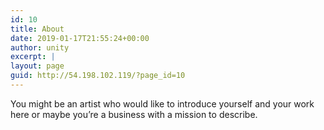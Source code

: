 ```yaml
---
id: 10
title: About
date: 2019-01-17T21:55:24+00:00
author: unity
excerpt: |
layout: page
guid: http://54.198.102.119/?page_id=10
---
```

You might be an artist who would like to introduce yourself and your work here or maybe you&rsquo;re a business with a mission to describe.